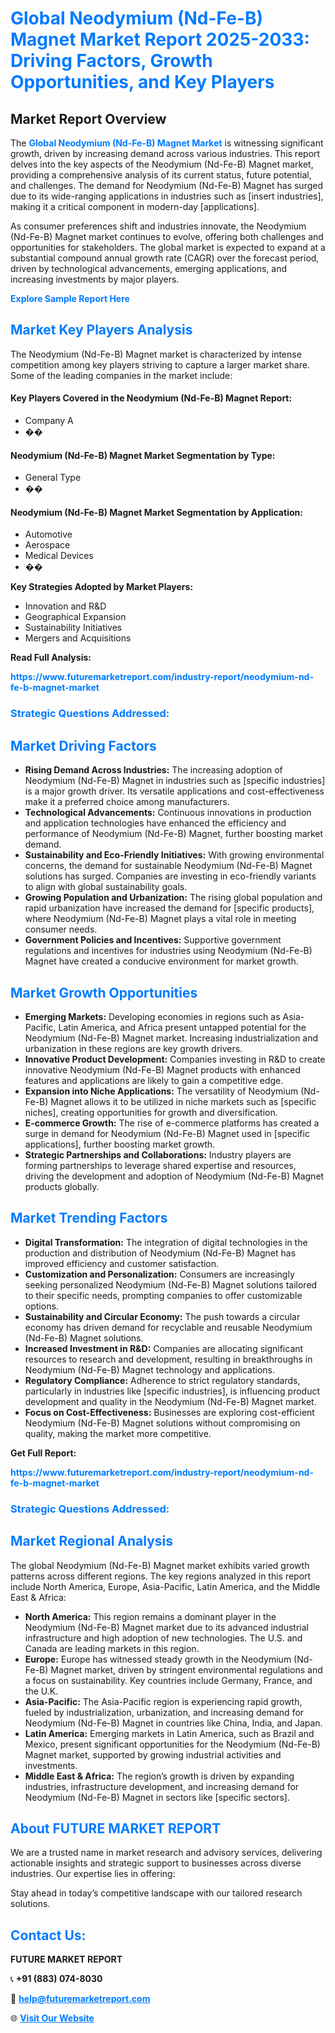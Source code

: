 <h1 style="color: #007BFF;">Global Neodymium (Nd-Fe-B) Magnet Market Report 2025-2033: Driving Factors, Growth Opportunities, and Key Players</h1>

<section id="overview">
<h2>Market Report Overview</h2>
<p>The <a href="https://www.futuremarketreport.com/industry-report/neodymium-nd-fe-b-magnet-market" style="color: #007BFF; text-decoration: none;"><strong>Global Neodymium (Nd-Fe-B) Magnet Market</strong></a> is witnessing significant growth, driven by increasing demand across various industries. This report delves into the key aspects of the Neodymium (Nd-Fe-B) Magnet market, providing a comprehensive analysis of its current status, future potential, and challenges. The demand for Neodymium (Nd-Fe-B) Magnet has surged due to its wide-ranging applications in industries such as [insert industries], making it a critical component in modern-day [applications].</p>
<p>As consumer preferences shift and industries innovate, the Neodymium (Nd-Fe-B) Magnet market continues to evolve, offering both challenges and opportunities for stakeholders. The global market is expected to expand at a substantial compound annual growth rate (CAGR) over the forecast period, driven by technological advancements, emerging applications, and increasing investments by major players.</p>
</section>

<section id="overview">
<p><a href="https://www.futuremarketreport.com/request-sample/reportId=117937" style="color: #007BFF; text-decoration: none;"><strong>Explore Sample Report Here</strong></a></p>
</section>

<section id="key-players">
<h2 style="color: #007BFF;">Market Key Players Analysis</h2>
<p>The Neodymium (Nd-Fe-B) Magnet market is characterized by intense competition among key players striving to capture a larger market share. Some of the leading companies in the market include:</p>
<h4>Key Players Covered in the Neodymium (Nd-Fe-B) Magnet Report:</h4>
<ul><li>Company A</li><li>��</li></ul>
<h4>Neodymium (Nd-Fe-B) Magnet Market Segmentation by Type:</h4>
<ul><li>General Type</li><li>��</li></ul>

<h4>Neodymium (Nd-Fe-B) Magnet Market Segmentation by Application:</h4>
<ul><li>Automotive</li><li>Aerospace</li><li>Medical Devices</li><li>��</li></ul>
<p><strong>Key Strategies Adopted by Market Players:</strong></p>
<ul>
<li>Innovation and R&D</li>
<li>Geographical Expansion</li>
<li>Sustainability Initiatives</li>
<li>Mergers and Acquisitions</li>
</ul>
</section>

<section>
<p><strong>Read Full Analysis: </strong></p><a href="https://www.futuremarketreport.com/industry-report/neodymium-nd-fe-b-magnet-market" style="color: #007BFF; text-decoration: none;"><strong>https://www.futuremarketreport.com/industry-report/neodymium-nd-fe-b-magnet-market</strong></a>
<h3 style="color: #007BFF;">Strategic Questions Addressed:</h3>
</section>

<section id="driving-factors">
<h2 style="color: #007BFF;">Market Driving Factors</h2>
<ul>
<li><strong>Rising Demand Across Industries:</strong> The increasing adoption of Neodymium (Nd-Fe-B) Magnet in industries such as [specific industries] is a major growth driver. Its versatile applications and cost-effectiveness make it a preferred choice among manufacturers.</li>
<li><strong>Technological Advancements:</strong> Continuous innovations in production and application technologies have enhanced the efficiency and performance of Neodymium (Nd-Fe-B) Magnet, further boosting market demand.</li>
<li><strong>Sustainability and Eco-Friendly Initiatives:</strong> With growing environmental concerns, the demand for sustainable Neodymium (Nd-Fe-B) Magnet solutions has surged. Companies are investing in eco-friendly variants to align with global sustainability goals.</li>
<li><strong>Growing Population and Urbanization:</strong> The rising global population and rapid urbanization have increased the demand for [specific products], where Neodymium (Nd-Fe-B) Magnet plays a vital role in meeting consumer needs.</li>
<li><strong>Government Policies and Incentives:</strong> Supportive government regulations and incentives for industries using Neodymium (Nd-Fe-B) Magnet have created a conducive environment for market growth.</li>
</ul>
</section>

<section id="growth-opportunities">
<h2 style="color: #007BFF;">Market Growth Opportunities</h2>
<ul>
<li><strong>Emerging Markets:</strong> Developing economies in regions such as Asia-Pacific, Latin America, and Africa present untapped potential for the Neodymium (Nd-Fe-B) Magnet market. Increasing industrialization and urbanization in these regions are key growth drivers.</li>
<li><strong>Innovative Product Development:</strong> Companies investing in R&D to create innovative Neodymium (Nd-Fe-B) Magnet products with enhanced features and applications are likely to gain a competitive edge.</li>
<li><strong>Expansion into Niche Applications:</strong> The versatility of Neodymium (Nd-Fe-B) Magnet allows it to be utilized in niche markets such as [specific niches], creating opportunities for growth and diversification.</li>
<li><strong>E-commerce Growth:</strong> The rise of e-commerce platforms has created a surge in demand for Neodymium (Nd-Fe-B) Magnet used in [specific applications], further boosting market growth.</li>
<li><strong>Strategic Partnerships and Collaborations:</strong> Industry players are forming partnerships to leverage shared expertise and resources, driving the development and adoption of Neodymium (Nd-Fe-B) Magnet products globally.</li>
</ul>
</section>

<section id="trending-factors">
<h2 style="color: #007BFF;">Market Trending Factors</h2>
<ul>
<li><strong>Digital Transformation:</strong> The integration of digital technologies in the production and distribution of Neodymium (Nd-Fe-B) Magnet has improved efficiency and customer satisfaction.</li>
<li><strong>Customization and Personalization:</strong> Consumers are increasingly seeking personalized Neodymium (Nd-Fe-B) Magnet solutions tailored to their specific needs, prompting companies to offer customizable options.</li>
<li><strong>Sustainability and Circular Economy:</strong> The push towards a circular economy has driven demand for recyclable and reusable Neodymium (Nd-Fe-B) Magnet solutions.</li>
<li><strong>Increased Investment in R&D:</strong> Companies are allocating significant resources to research and development, resulting in breakthroughs in Neodymium (Nd-Fe-B) Magnet technology and applications.</li>
<li><strong>Regulatory Compliance:</strong> Adherence to strict regulatory standards, particularly in industries like [specific industries], is influencing product development and quality in the Neodymium (Nd-Fe-B) Magnet market.</li>
<li><strong>Focus on Cost-Effectiveness:</strong> Businesses are exploring cost-efficient Neodymium (Nd-Fe-B) Magnet solutions without compromising on quality, making the market more competitive.</li>
</ul>
</section>

<section>
<p><strong>Get Full Report: </strong></p><a href="https://www.futuremarketreport.com/industry-report/neodymium-nd-fe-b-magnet-market" style="color: #007BFF; text-decoration: none;"><strong>https://www.futuremarketreport.com/industry-report/neodymium-nd-fe-b-magnet-market</strong></a>
<h3 style="color: #007BFF;">Strategic Questions Addressed:</h3>
</section>


<section id="regional-analysis">
<h2 style="color: #007BFF;">Market Regional Analysis</h2>
<p>The global Neodymium (Nd-Fe-B) Magnet market exhibits varied growth patterns across different regions. The key regions analyzed in this report include North America, Europe, Asia-Pacific, Latin America, and the Middle East & Africa:</p>
<ul>
<li><strong>North America:</strong> This region remains a dominant player in the Neodymium (Nd-Fe-B) Magnet market due to its advanced industrial infrastructure and high adoption of new technologies. The U.S. and Canada are leading markets in this region.</li>
<li><strong>Europe:</strong> Europe has witnessed steady growth in the Neodymium (Nd-Fe-B) Magnet market, driven by stringent environmental regulations and a focus on sustainability. Key countries include Germany, France, and the U.K.</li>
<li><strong>Asia-Pacific:</strong> The Asia-Pacific region is experiencing rapid growth, fueled by industrialization, urbanization, and increasing demand for Neodymium (Nd-Fe-B) Magnet in countries like China, India, and Japan.</li>
<li><strong>Latin America:</strong> Emerging markets in Latin America, such as Brazil and Mexico, present significant opportunities for the Neodymium (Nd-Fe-B) Magnet market, supported by growing industrial activities and investments.</li>
<li><strong>Middle East & Africa:</strong> The region’s growth is driven by expanding industries, infrastructure development, and increasing demand for Neodymium (Nd-Fe-B) Magnet in sectors like [specific sectors].</li>
</ul>
</section>

<footer>
<h2 style="color: #007BFF;">About FUTURE MARKET REPORT</h2>
<p>We are a trusted name in market research and advisory services, delivering actionable insights and strategic support to businesses across diverse industries. Our expertise lies in offering:</p>

<p>Stay ahead in today’s competitive landscape with our tailored research solutions.</p>

<h2 style="color: #007BFF;">Contact Us:</h2>
<p><strong>FUTURE MARKET REPORT</strong></p>
<p>📞 <strong>+91 (883) 074-8030</strong></p>
<p>📧 <strong><a href="mailto:help@futuremarketreport.com" style="color: #007BFF;">help@futuremarketreport.com</a></strong></p>
<p>🌐 <strong><a href="https://www.futuremarketreport.com/" style="color: #007BFF;">Visit Our Website</a></strong></p>
</footer>